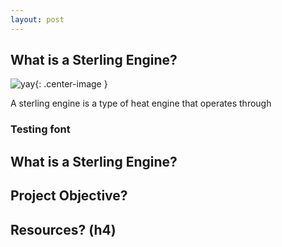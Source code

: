 ```yaml
---
layout: post
---
```


## What is a Sterling Engine?
![yay](https://eliaswheatfall.github.io/SterlingEngineOne/assets/stirling-engine.gif){: .center-image }


A sterling engine is a type of heat engine that operates through 




### Testing font
## What is a Sterling Engine?

## Project Objective?


## Resources? (h4)
